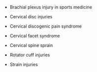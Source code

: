 - Brachial plexus injury in sports medicine

- Cervical disc injuries

- Cervical discogenic pain syndrome

- Cervical facet syndrome

- Cervical spine sprain

- Rotator cuff injuries

- Strain injuries